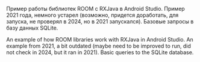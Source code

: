 Пример работы библиотек ROOM с RXJava в Android Studio. Пример 2021 года, немного устарел (возможно, придется доработать, для запуска, не проверял в 2024, но в 2021 запускался). Базовые запросы в базу данных SQLite.

An example of how ROOM libraries work with RXJava in Android Studio. An example from 2021, a bit outdated (maybe need to be improved to run, did not check in 2024, but it ran in 2021). Basic queries to the SQLite database.
